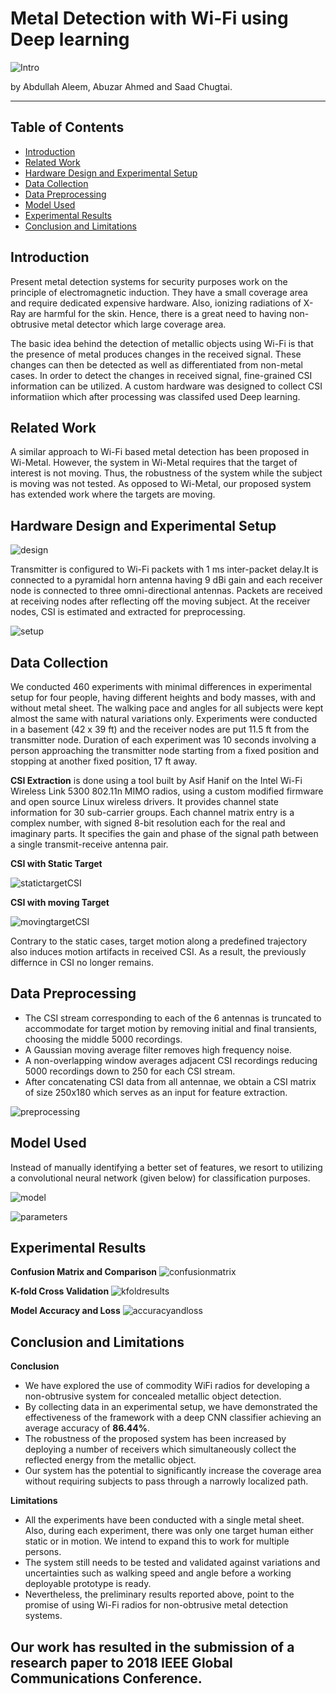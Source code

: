 # Metal Detection with Wi-Fi using Deep learning

![Intro](https://cdn.pbrd.co/images/HWwQCzh.png)

by Abdullah Aleem, Abuzar Ahmed and Saad Chugtai.

---

## Table of Contents

- [Introduction](#introduction)
- [Related Work](#related-work)
- [Hardware Design and Experimental Setup](#hardware-design-and-experimental-setup)
- [Data Collection](#data-collection)
- [Data Preprocessing](#data-preprocessing)
- [Model Used](#model-used)
- [Experimental Results](#experimental-results)
- [Conclusion and Limitations](#conclusion-and-limitations)


## Introduction
Present metal detection systems for security purposes work on the principle of electromagnetic induction. They have a small coverage area and require dedicated expensive hardware. Also, ionizing radiations of X-Ray are harmful for the skin. Hence, there is a great need to having non-obtrusive metal detector which large coverage area.

The basic idea behind the detection of metallic objects using Wi-Fi is that the presence of metal produces changes in the received signal. These changes can then be detected as well as differentiated from non-metal cases. In order to detect the changes in received signal, fine-grained CSI information can be utilized. A custom hardware was designed to collect CSI informatiion which after processing was classifed used Deep learning.

## Related Work
A similar approach to Wi-Fi based metal detection has been proposed in Wi-Metal. However, the system in Wi-Metal requires that the target of interest is not moving. Thus, the robustness of the system while the subject is moving was not tested. As opposed to Wi-Metal, our proposed system has extended work where the targets are moving.

## Hardware Design and Experimental Setup

![design](https://cdn.pbrd.co/images/HWwIlJf.png)

Transmitter is configured to Wi-Fi packets with 1 ms inter-packet delay.It is connected to a pyramidal horn antenna having 9 dBi gain and each receiver node is connected to three omni-directional antennas. Packets are received at receiving nodes after reflecting off the moving subject. At the receiver nodes, CSI is estimated and extracted for preprocessing. 

![setup](https://userscontent2.emaze.com/images/694313c7-4a1b-4238-afea-b3d7418ecc2d/316ece7fbf0d0e35baad1f07800c0903.jpg)


## Data Collection

We conducted 460 experiments with minimal differences in experimental setup for four people, having different heights and body masses, with and without metal sheet. The walking pace and angles for all subjects were kept almost the same with natural variations only. Experiments were conducted in a basement (42 x 39 ft) and the receiver nodes are put 11.5 ft from the transmitter node.
Duration of each experiment was 10 seconds involving a person approaching the transmitter node starting from a fixed position and stopping at another fixed position, 17 ft away.


**CSI Extraction** is done using a tool built by Asif Hanif on the Intel Wi-Fi Wireless Link 5300 802.11n MIMO radios, using a custom modified firmware and open source Linux wireless drivers. It provides channel state information for 30 sub-carrier groups. Each channel matrix entry is a complex number, with signed 8-bit resolution each for the real and imaginary parts. It specifies the gain and phase of the signal path between a single transmit-receive antenna pair.

**CSI with Static Target**

![statictargetCSI](https://res.cloudinary.com/emazecom/image/fetch/c_limit,a_ignore,w_440,h_280/https%3A%2F%2Fuserscontent2.emaze.com%2Fimages%2F694313c7-4a1b-4238-afea-b3d7418ecc2d%2F72fd1edee58e624798969bd18a8a63c9.jpg)

**CSI with moving Target**

![movingtargetCSI](https://cdn.pbrd.co/images/HWx61Qt.png)

Contrary to the static cases, target motion along a predefined trajectory also induces motion artifacts in received CSI. As a result, the previously differnce in CSI no longer remains.

## Data Preprocessing

- The CSI stream corresponding to each of the 6 antennas is truncated to accommodate for target motion by removing initial and final transients, choosing the middle 5000 recordings. 
- A Gaussian moving average filter removes high frequency noise.
- A non-overlapping window averages adjacent CSI recordings reducing 5000 recordings down to  250 for each CSI stream.
- After concatenating CSI data from all antennae, we obtain a CSI matrix of size 250x180 which serves as an input for feature extraction.

![preprocessing](https://res.cloudinary.com/emazecom/image/fetch/c_limit,a_ignore,w_400,h_320/https%3A%2F%2Fuserscontent2.emaze.com%2Fimages%2F694313c7-4a1b-4238-afea-b3d7418ecc2d%2Fdcec83954c9e0b035fd2bd323684f6f8.JPG)


## Model Used

Instead of manually identifying a better set of features, we resort to utilizing a convolutional neural network (given below) for classification purposes.

![model](https://res.cloudinary.com/emazecom/image/fetch/c_limit,a_ignore,w_720,h_200/https%3A%2F%2Fuserscontent2.emaze.com%2Fimages%2F694313c7-4a1b-4238-afea-b3d7418ecc2d%2Fb2d42aefe6b8261b77729da892905895.jpg)

![parameters](https://cdn.pbrd.co/images/HWx6SJC.png)


## Experimental Results

**Confusion Matrix and Comparison**
![confusionmatrix](https://cdn.pbrd.co/images/HWxdkSx.png)

**K-fold Cross Validation**
![kfoldresults](https://cdn.pbrd.co/images/HWxe1jK.png)

**Model Accuracy and Loss**
![accuracyandloss](https://cdn.pbrd.co/images/HWxeC6W.png)


## Conclusion and Limitations

**Conclusion**

- We have explored the use of commodity WiFi radios for developing a non-obtrusive system for concealed metallic object detection.
- By collecting data in an experimental setup, we have demonstrated the effectiveness of the framework with a deep CNN classifier achieving an average accuracy of **86.44%**. 
- The robustness of the proposed system has been increased by deploying a number of receivers which simultaneously collect the reflected energy from the metallic object. 
- Our system has the potential to significantly increase the coverage area without requiring subjects to pass through a narrowly localized path.


**Limitations**

- All the experiments have been conducted with a single metal sheet. Also, during each experiment, there was only one target human either static or in motion. We intend to expand this to work for multiple persons.
- The system still needs to be tested and validated against variations and uncertainties such as walking speed and angle before a working deployable prototype is ready. 
- Nevertheless, the preliminary results reported above, point to the promise of using Wi-Fi radios for non-obtrusive metal detection systems.



## Our work has resulted in the submission of a research paper to 2018 IEEE Global Communications Conference.

